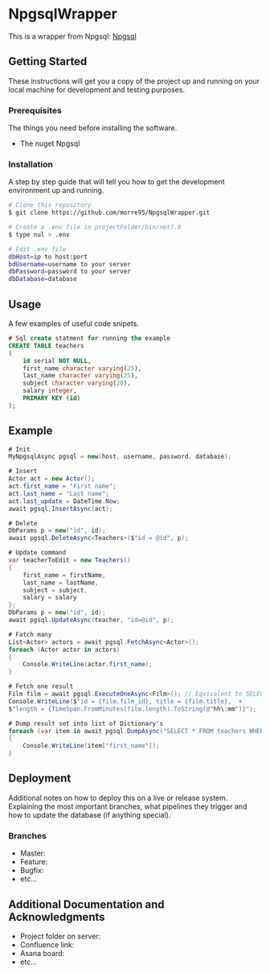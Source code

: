 # NpgsqlWrapper
This is a wrapper from Npgsql: [Npgsql](https://github.com/npgsql/npgsql)

## Getting Started

These instructions will get you a copy of the project up and running on your local machine for development and testing purposes.

### Prerequisites

The things you need before installing the software.

* The nuget Npgsql

### Installation

A step by step guide that will tell you how to get the development environment up and running.

```bash
# Clone this repository
$ git clone https://github.com/morre95/NpgsqlWrapper.git

# Create a .env file in projectFolder/bin/net7.0
$ type nul > .env

# Edit .env file
dbHost=ip to host:port
bdUsername=username to your server
dbPassword=password to your server
dbDatabase=database
```

## Usage

A few examples of useful code snipets.

```sql
# Sql create statment for running the example
CREATE TABLE teachers
(
    id serial NOT NULL,
    first_name character varying(25),
    last_name character varying(25),
    subject character varying(20),
    salary integer,
    PRIMARY KEY (id)
);
```

## Example

```c#
# Init
MyNpgsqlAsync pgsql = new(host, username, password, database);

# Insert
Actor act = new Actor();
act.first_name = "First name";
act.last_name = "Last name";
act.last_update = DateTime.Now;
await pgsql.InsertAsync(act);

# Delete
DbParams p = new("id", id);
await pgsql.DeleteAsync<Teachers>($"id = @id", p);

# Update command
var teacherToEdit = new Teachers()
{
    first_name = firstName,
    last_name = lastName,
    subject = subject,
    salary = salary
};
DbParams p = new("id", id);
await pgsql.UpdateAsync(teacher, "id=@id", p);

# Fatch many
List<Actor> actors = await pgsql.FetchAsync<Actor>();
foreach (Actor actor in actors)
{
    Console.WriteLine(actor.first_name);
}

# Fetch one result
Film film = await pgsql.ExecuteOneAsync<Film>(); // Eqvivalent to SELECT * FROM film LIMIT 1
Console.WriteLine($"id = {film.film_id}, title = {film.title},  +
$"length = {TimeSpan.FromMinutes(film.length).ToString(@"hh\:mm")}");

# Dump result set into list of Dictionary's
foreach (var item in await pgsql.DumpAsync("SELECT * FROM teachers WHERE id > @id", new DbParams("id", 1)))
{
    Console.WriteLine(item["first_name"]);
}
```

## Deployment

Additional notes on how to deploy this on a live or release system. Explaining the most important branches, what pipelines they trigger and how to update the database (if anything special).

### Branches

* Master:
* Feature:
* Bugfix:
* etc...

## Additional Documentation and Acknowledgments

* Project folder on server:
* Confluence link:
* Asana board:
* etc...
